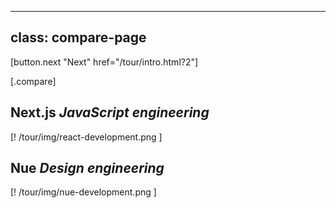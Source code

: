 
---
class: compare-page
---

[button.next "Next" href="/tour/intro.html?2"]

[.compare]
  ## Next.js *JavaScript engineering*

  [! /tour/img/react-development.png ]

  ## Nue *Design engineering*

  [! /tour/img/nue-development.png ]

